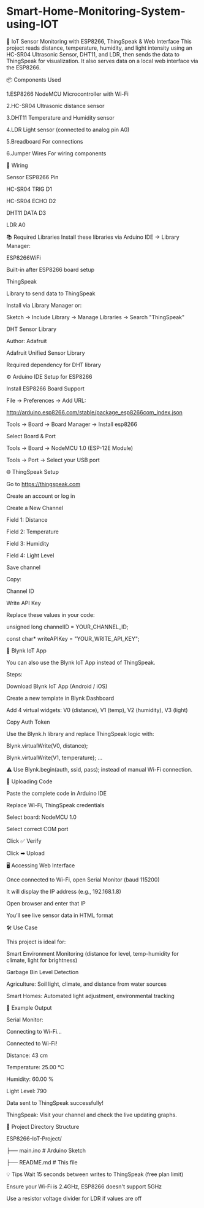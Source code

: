 # Smart-Home-Monitoring-System-using-IOT

📡 IoT Sensor Monitoring with ESP8266, ThingSpeak & Web Interface
This project reads distance, temperature, humidity, and light intensity using an HC-SR04 Ultrasonic Sensor, DHT11, and LDR, then sends the data to ThingSpeak for visualization. It also serves data on a local web interface via the ESP8266.


📦 Components Used

1.ESP8266 NodeMCU	Microcontroller with Wi-Fi

2.HC-SR04	Ultrasonic distance sensor

3.DHT11	Temperature and Humidity sensor

4.LDR	Light sensor (connected to analog pin A0)

5.Breadboard	For connections

6.Jumper Wires	For wiring components


🔌 Wiring

Sensor	ESP8266 Pin

HC-SR04 TRIG	D1

HC-SR04 ECHO	D2

DHT11 DATA	D3

LDR	A0

📚 Required Libraries
Install these libraries via Arduino IDE → Library Manager:

ESP8266WiFi

Built-in after ESP8266 board setup

ThingSpeak

Library to send data to ThingSpeak

Install via Library Manager or:

Sketch → Include Library → Manage Libraries → Search "ThingSpeak"

DHT Sensor Library

Author: Adafruit

Adafruit Unified Sensor Library



Required dependency for DHT library

⚙️ Arduino IDE Setup for ESP8266

Install ESP8266 Board Support

File → Preferences → Add URL:

http://arduino.esp8266.com/stable/package_esp8266com_index.json

Tools → Board → Board Manager → Install esp8266

Select Board & Port

Tools → Board → NodeMCU 1.0 (ESP-12E Module)

Tools → Port → Select your USB port



🌐 ThingSpeak Setup

Go to https://thingspeak.com

Create an account or log in

Create a New Channel

Field 1: Distance

Field 2: Temperature

Field 3: Humidity

Field 4: Light Level

Save channel

Copy:

Channel ID

Write API Key

Replace these values in your code:

unsigned long channelID = YOUR_CHANNEL_ID;

const char* writeAPIKey = "YOUR_WRITE_API_KEY";





📱 Blynk IoT App

You can also use the Blynk IoT App instead of ThingSpeak.

Steps:

Download Blynk IoT App (Android / iOS)

Create a new template in Blynk Dashboard

Add 4 virtual widgets: V0 (distance), V1 (temp), V2 (humidity), V3 (light)

Copy Auth Token

Use the Blynk.h library and replace ThingSpeak logic with:

Blynk.virtualWrite(V0, distance);

Blynk.virtualWrite(V1, temperature);
...

⚠️ Use Blynk.begin(auth, ssid, pass); instead of manual Wi-Fi connection.





🚀 Uploading Code

Paste the complete code in Arduino IDE

Replace Wi-Fi, ThingSpeak credentials

Select board: NodeMCU 1.0

Select correct COM port

Click ✅ Verify

Click ➡ Upload





🖥️ Accessing Web Interface

Once connected to Wi-Fi, open Serial Monitor (baud 115200)

It will display the IP address (e.g., 192.168.1.8)

Open browser and enter that IP

You’ll see live sensor data in HTML format





🛠️ Use Case

This project is ideal for:

Smart Environment Monitoring (distance for level, temp-humidity for climate, light for brightness)

Garbage Bin Level Detection

Agriculture: Soil light, climate, and distance from water sources

Smart Homes: Automated light adjustment, environmental tracking




📝 Example Output

Serial Monitor:

Connecting to Wi-Fi...

Connected to Wi-Fi!

Distance: 43 cm

Temperature: 25.00 °C

Humidity: 60.00 %

Light Level: 790

Data sent to ThingSpeak successfully!

ThingSpeak: Visit your channel and check the live updating graphs.


📂 Project Directory Structure

ESP8266-IoT-Project/

├── main.ino               # Arduino Sketch

├── README.md              # This file

💡 Tips
Wait 15 seconds between writes to ThingSpeak (free plan limit)

Ensure your Wi-Fi is 2.4GHz, ESP8266 doesn't support 5GHz

Use a resistor voltage divider for LDR if values are off




